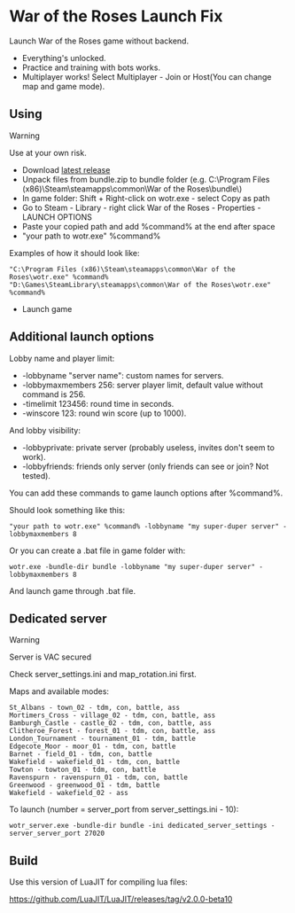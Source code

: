 # War of the Roses Launch Fix
Launch War of the Roses game without backend.
- Everything's unlocked.
- Practice and training with bots works.
- Multiplayer works! Select Multiplayer - Join or Host(You can change map and game mode).
## Using
> [!WARNING]
> Use at your own risk.
- Download [latest release](https://github.com/angaityel/wotr-re/releases)
- Unpack files from bundle.zip to bundle folder (e.g. C:\Program Files (x86)\Steam\steamapps\common\War of the Roses\bundle\\)
- In game folder: Shift + Right-click on wotr.exe - select Copy as path
- Go to Steam - Library - right click War of the Roses - Properties - LAUNCH OPTIONS
- Paste your copied path and add %command% at the end after space
- "your path to wotr.exe" %command%

Examples of how it should look like:
```
"C:\Program Files (x86)\Steam\steamapps\common\War of the Roses\wotr.exe" %command%
"D:\Games\SteamLibrary\steamapps\common\War of the Roses\wotr.exe" %command%
```
- Launch game
## Additional launch options
Lobby name and player limit:
- -lobbyname "server name": custom names for servers.
- -lobbymaxmembers 256: server player limit, default value without command is 256.
- -timelimit 123456: round time in seconds.
- -winscore 123: round win score (up to 1000).

And lobby visibility:
- -lobbyprivate: private server (probably useless, invites don't seem to work).
- -lobbyfriends: friends only server (only friends can see or join? Not tested).

You can add these commands to game launch options after %command%.

Should look something like this:
```
"your path to wotr.exe" %command% -lobbyname "my super-duper server" -lobbymaxmembers 8
```
Or you can create a .bat file in game folder with:
```
wotr.exe -bundle-dir bundle -lobbyname "my super-duper server" -lobbymaxmembers 8
```
And launch game through .bat file.
## Dedicated server
> [!WARNING]
> Server is VAC secured

Check server_settings.ini and map_rotation.ini first.

Maps and available modes:
```
St_Albans - town_02 - tdm, con, battle, ass
Mortimers_Cross - village_02 - tdm, con, battle, ass
Bamburgh_Castle - castle_02 - tdm, con, battle, ass
Clitheroe_Forest - forest_01 - tdm, con, battle, ass
London_Tournament - tournament_01 - tdm, battle
Edgecote_Moor - moor_01 - tdm, con, battle
Barnet - field_01 - tdm, con, battle
Wakefield - wakefield_01 - tdm, con, battle
Towton - towton_01 - tdm, con, battle
Ravenspurn - ravenspurn_01 - tdm, con, battle
Greenwood - greenwood_01 - tdm, battle
Wakefield - wakefield_02 - ass
```
To launch (number = server_port from server_settings.ini - 10):
```
wotr_server.exe -bundle-dir bundle -ini dedicated_server_settings -server_server_port 27020
```

## Build
Use this version of LuaJIT for compiling lua files:

https://github.com/LuaJIT/LuaJIT/releases/tag/v2.0.0-beta10

